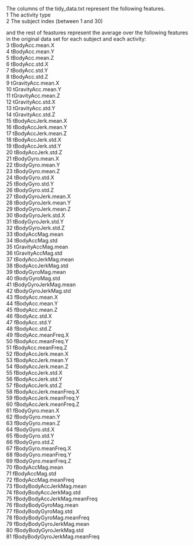 The columns of the tidy_data.txt represent the following features.  
1 The activity type  
2 The subject index (between 1 and 30)  
  
 and the rest of feastures represent the average over the following features in the original data set for each subject and each activity:  
3 tBodyAcc.mean.X   
4 tBodyAcc.mean.Y                
5 tBodyAcc.mean.Z  
6 tBodyAcc.std.X  
7 tBodyAcc.std.Y  
8 tBodyAcc.std.Z  
9 tGravityAcc.mean.X  
10 tGravityAcc.mean.Y  
11 tGravityAcc.mean.Z  
12 tGravityAcc.std.X  
13 tGravityAcc.std.Y  
14 tGravityAcc.std.Z  
15 tBodyAccJerk.mean.X  
16 tBodyAccJerk.mean.Y  
17 tBodyAccJerk.mean.Z  
18 tBodyAccJerk.std.X  
19 tBodyAccJerk.std.Y  
20 tBodyAccJerk.std.Z  
21 tBodyGyro.mean.X  
22 tBodyGyro.mean.Y  
23 tBodyGyro.mean.Z  
24 tBodyGyro.std.X  
25 tBodyGyro.std.Y  
26 tBodyGyro.std.Z  
27 tBodyGyroJerk.mean.X  
28 tBodyGyroJerk.mean.Y  
29 tBodyGyroJerk.mean.Z  
30 tBodyGyroJerk.std.X  
31 tBodyGyroJerk.std.Y  
32 tBodyGyroJerk.std.Z  
33 tBodyAccMag.mean  
34 tBodyAccMag.std  
35 tGravityAccMag.mean  
36 tGravityAccMag.std  
37 tBodyAccJerkMag.mean  
38 tBodyAccJerkMag.std  
39 tBodyGyroMag.mean  
40 tBodyGyroMag.std  
41 tBodyGyroJerkMag.mean  
42 tBodyGyroJerkMag.std  
43 fBodyAcc.mean.X  
44 fBodyAcc.mean.Y  
45 fBodyAcc.mean.Z  
46 fBodyAcc.std.X  
47 fBodyAcc.std.Y  
48 fBodyAcc.std.Z  
49 fBodyAcc.meanFreq.X  
50 fBodyAcc.meanFreq.Y  
51 fBodyAcc.meanFreq.Z  
52 fBodyAccJerk.mean.X  
53 fBodyAccJerk.mean.Y  
54 fBodyAccJerk.mean.Z  
55 fBodyAccJerk.std.X  
56 fBodyAccJerk.std.Y  
57 fBodyAccJerk.std.Z  
58 fBodyAccJerk.meanFreq.X  
59 fBodyAccJerk.meanFreq.Y  
60 fBodyAccJerk.meanFreq.Z  
61 fBodyGyro.mean.X  
62 fBodyGyro.mean.Y  
63 fBodyGyro.mean.Z  
64 fBodyGyro.std.X  
65 fBodyGyro.std.Y  
66 fBodyGyro.std.Z  
67 fBodyGyro.meanFreq.X  
68 fBodyGyro.meanFreq.Y  
69 fBodyGyro.meanFreq.Z  
70 fBodyAccMag.mean  
71 fBodyAccMag.std  
72 fBodyAccMag.meanFreq  
73 fBodyBodyAccJerkMag.mean  
74 fBodyBodyAccJerkMag.std  
75 fBodyBodyAccJerkMag.meanFreq  
76 fBodyBodyGyroMag.mean  
77 fBodyBodyGyroMag.std  
78 fBodyBodyGyroMag.meanFreq  
79 fBodyBodyGyroJerkMag.mean  
80 fBodyBodyGyroJerkMag.std  
81 fBodyBodyGyroJerkMag.meanFreq
